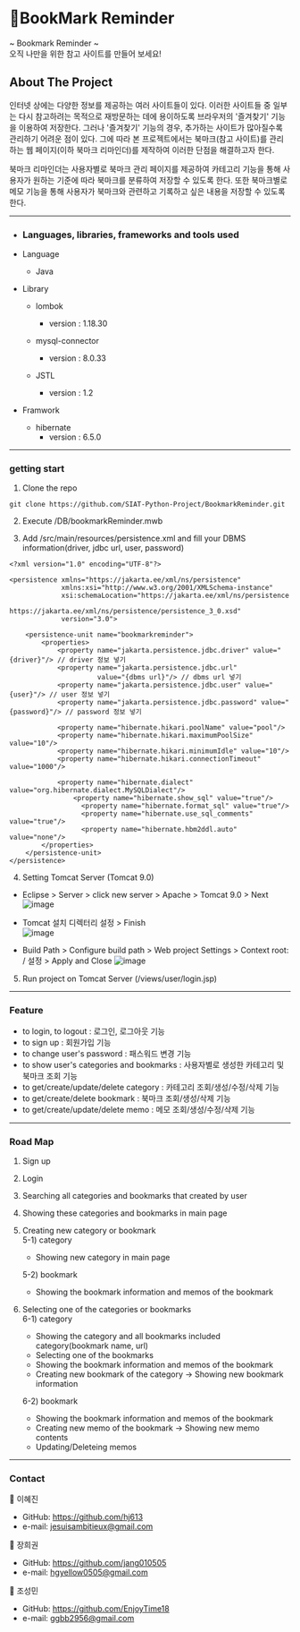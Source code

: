 # 📝BookMark Reminder
~ Bookmark Reminder ~<br/>
오직 나만을 위한 참고 사이트를 만들어 보세요!



## About The Project
인터넷 상에는 다양한 정보를 제공하는 여러 사이트들이 있다. 이러한 사이트들 중 일부는 다시 참고하려는 목적으로 재방문하는 데에 용이하도록 브라우저의 '즐겨찾기' 기능을 이용하여 저장한다. 그러나 '즐겨찾기' 기능의 경우, 추가하는 사이트가 많아질수록 관리하기 어려운 점이 있다. 그에 따라 본 프로젝트에서는 북마크(참고 사이트)를 관리하는 웹 페이지(이하 북마크 리마인더)를 제작하여 이러한 단점을 해결하고자 한다.

북마크 리마인더는 사용자별로 북마크 관리 페이지를 제공하여 카테고리 기능을 통해 사용자가 원하는 기준에 따라 북마크를 분류하여 저장할 수 있도록 한다. 또한 북마크별로 메모 기능을 통해 사용자가 북마크와 관련하고 기록하고 싶은 내용을 저장할 수 있도록 한다.

***


+ ### Languages, libraries, frameworks and tools used
- Language
	* Java

- Library
	* lombok
		* version : 1.18.30

	* mysql-connector
		* version : 8.0.33
		
	* JSTL
		* version : 1.2

- Framwork
	* hibernate
		* version : 6.5.0
***

### getting start
1. Clone the repo
```
git clone https://github.com/SIAT-Python-Project/BookmarkReminder.git
```

2. Execute /DB/bookmarkReminder.mwb

3. Add /src/main/resources/persistence.xml and fill your DBMS information(driver, jdbc url, user, password)
```
<?xml version="1.0" encoding="UTF-8"?>

<persistence xmlns="https://jakarta.ee/xml/ns/persistence"
             xmlns:xsi="http://www.w3.org/2001/XMLSchema-instance"
             xsi:schemaLocation="https://jakarta.ee/xml/ns/persistence
                https://jakarta.ee/xml/ns/persistence/persistence_3_0.xsd"
             version="3.0">

    <persistence-unit name="bookmarkreminder">
        <properties>
            <property name="jakarta.persistence.jdbc.driver" value="{driver}"/> // driver 정보 넣기
            <property name="jakarta.persistence.jdbc.url"
                      value="{dbms url}"/> // dbms url 넣기
            <property name="jakarta.persistence.jdbc.user" value="{user}"/> // user 정보 넣기
            <property name="jakarta.persistence.jdbc.password" value="{password}"/> // password 정보 넣기

            <property name="hibernate.hikari.poolName" value="pool"/>
            <property name="hibernate.hikari.maximumPoolSize" value="10"/>
            <property name="hibernate.hikari.minimumIdle" value="10"/>
            <property name="hibernate.hikari.connectionTimeout" value="1000"/>
            
            <property name="hibernate.dialect" value="org.hibernate.dialect.MySQLDialect"/>
       			<property name="hibernate.show_sql" value="true"/>
    			  <property name="hibernate.format_sql" value="true"/>
    			  <property name="hibernate.use_sql_comments" value="true"/>
    			  <property name="hibernate.hbm2ddl.auto" value="none"/>
        </properties>
    </persistence-unit>
</persistence>
```

4. Setting Tomcat Server (Tomcat 9.0)

- Eclipse > Server > click new server > Apache > Tomcat 9.0 > Next
![image](https://github.com/SIAT-Python-Project/BookmarkReminder/assets/163812603/7ddc6ae9-7969-4f94-a16c-08c10cba3876)


- Tomcat 설치 디렉터리 설정 > Finish <br>
![image](https://github.com/SIAT-Python-Project/BookmarkReminder/assets/163812603/cebcfd87-aec6-4728-bb2e-75af36b51de4)


- Build Path > Configure build path > Web project Settings > Context root: / 설정 > Apply and Close
![image](https://github.com/SIAT-Python-Project/BookmarkReminder/assets/163812603/01ac0937-5246-4518-a707-8f2d74bca823)


5. Run project on Tomcat Server (/views/user/login.jsp)



***

### Feature
- to login, to logout : 로그인, 로그아웃 기능
- to sign up : 회원가입 기능
- to change user's password : 패스워드 변경 기능
- to show user's categories and bookmarks : 사용자별로 생성한 카테고리 및 북마크 조회 기능
- to get/create/update/delete category : 카테고리 조회/생성/수정/삭제 기능
- to get/create/delete bookmark : 북마크 조회/생성/삭제 기능
- to get/create/update/delete memo : 메모 조회/생성/수정/삭제 기능

***

### Road Map
1. Sign up
2. Login
3. Searching all categories and bookmarks that created by user
4. Showing these categories and bookmarks in main page
  
5. Creating new category or bookmark<br>
  5-1) category
    - Showing new category in main page

    5-2) bookmark
    - Showing the bookmark information and memos of the bookmark

6. Selecting one of the categories or bookmarks<br>
  6-1) category
    - Showing the category and all bookmarks included category(bookmark name, url)
    - Selecting one of the bookmarks
    - Showing the bookmark information and memos of the bookmark
    - Creating new bookmark of the category -> Showing new bookmark information
  
    6-2) bookmark
    - Showing the bookmark information and memos of the bookmark
    - Creating new memo of the bookmark -> Showing new memo contents
    - Updating/Deleteing memos

***

### Contact

👷 이혜진
* GitHub: <https://github.com/hj613>
* e-mail: <jesuisambitieux@gmail.com>

👷 장희권
* GitHub: <https://github.com/jang010505>
* e-mail: <hgyellow0505@gmail.com>

👷 조성민
* GitHub: <https://github.com/EnjoyTime18>
* e-mail: <ggbb2956@gmail.com>

